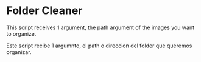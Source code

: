 # Folder Cleaner

This script receives 1 argument, the path argument of the images you want to organize.

Este script recibe 1 argumnto, el path o direccion del folder que queremos organizar.
